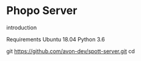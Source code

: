# Phopo Server

introduction

Requirements
Ubuntu 18.04
Python 3.6

git https://github.com/avon-dev/spott-server.git
cd 
